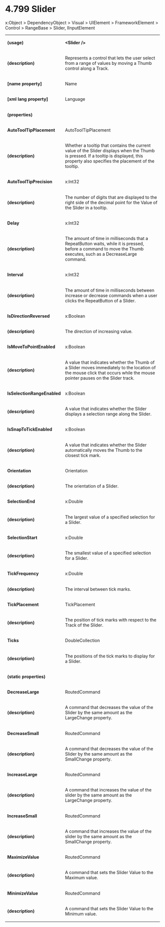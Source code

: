 <html dir="LTR" xmlns:mshelp="http://msdn.microsoft.com/mshelp" xmlns:ddue="http://ddue.schemas.microsoft.com/authoring/2003/5" xmlns:xlink="http://www.w3.org/1999/xlink" xmlns:tool="http://www.microsoft.com/tooltip"><body><input type="hidden" id="userDataCache" class="userDataStyle"><input type="hidden" id="hiddenScrollOffset"><img id="dropDownImage" style="display:none; height:0; width:0;" src="../local/drpdown.gif"><img id="dropDownHoverImage" style="display:none; height:0; width:0;" src="../local/drpdown_orange.gif"><img id="collapseImage" style="display:none; height:0; width:0;" src="../local/collapse.gif"><img id="expandImage" style="display:none; height:0; width:0;" src="../local/exp.gif"><img id="collapseAllImage" style="display:none; height:0; width:0;" src="../local/collall.gif"><img id="expandAllImage" style="display:none; height:0; width:0;" src="../local/expall.gif"><img id="copyImage" style="display:none; height:0; width:0;" src="../local/copycode.gif"><img id="copyHoverImage" style="display:none; height:0; width:0;" src="../local/copycodeHighlight.gif"><div id="header"><h1 class="heading">4.799 Slider</h1></div><div id="mainSection"><div id="mainBody"><div id="allHistory" class="saveHistory" onsave="saveAll()" onload="loadAll()"></div>




<p xmlns:wsd="http://wsdev.schemas.microsoft.com/authoring/2008/2" xmlns:msxsl="urn:schemas-microsoft-com:xslt" xmlns:script="urn:script" xmlns:build="urn:build">
<div id="sectionSection0" class="section" name="collapseableSection"><content xmlns="http://ddue.schemas.microsoft.com/authoring/2003/5" xmlns:wsd="http://wsdev.schemas.microsoft.com/authoring/2008/2" xmlns:msxsl="urn:schemas-microsoft-com:xslt" xmlns:script="urn:script" xmlns:build="urn:build">
				</content></div><div id="sectionSection1" class="section" name="collapseableSection"><content xmlns="http://ddue.schemas.microsoft.com/authoring/2003/5" xmlns:wsd="http://wsdev.schemas.microsoft.com/authoring/2008/2" xmlns:msxsl="urn:schemas-microsoft-com:xslt" xmlns:script="urn:script" xmlns:build="urn:build">
					<p xmlns="">
						<mshelp:link keywords="32151b2e-6b09-45cd-afba-003da191b81a" tabindex="0">x:Object</mshelp:link> &gt; <mshelp:link keywords="35952578-1b00-44af-ab0a-4726a2e04bd8" tabindex="0">DependencyObject</mshelp:link> &gt; <mshelp:link keywords="cfab53b4-a0b5-4b61-8960-a7a2d2cc3eb2" tabindex="0">Visual</mshelp:link> &gt; <mshelp:link keywords="837f4ff4-6039-4429-8f17-f04a514988ad" tabindex="0">UIElement</mshelp:link> &gt; <mshelp:link keywords="a2610c01-256b-4d8b-8c2a-c087e322f1bd" tabindex="0">FrameworkElement</mshelp:link> &gt; <mshelp:link keywords="b980ab01-7dbf-4bfa-885b-e98fd3546fc3" tabindex="0">Control</mshelp:link> &gt; <mshelp:link keywords="cdef3b80-f4e8-4476-b8ab-522ef0358b11" tabindex="0">RangeBase</mshelp:link> &gt; Slider, <mshelp:link keywords="b848a29c-a29a-467f-9f8b-ea1cdf410d12" tabindex="0">IInputElement</mshelp:link></p>
					<p xmlns=""><b></b></p><table class="ProtocolAuthoredTable" xmlns=""><tr>
								<td>
									<p>
										<b>(usage)</b>
									</p>
								</td>
								<td>
									<p>
										<b>&lt;Slider /&gt;</b>
									</p>
								</td>
							</tr><tr>
							<td>
								<p>
									<b>(description)</b>
								</p>
							</td>
							<td>
								<p>Represents a control that lets the user select from a range of values by moving a Thumb control along a Track.</p>
							</td>
						</tr><tr>
							<td>
								<p>
									<b>[name property]</b>
								</p>
							</td>
							<td>
								<p>Name</p>
							</td>
						</tr><tr>
							<td>
								<p>
									<b>[xml lang property]</b>
								</p>
							</td>
							<td>
								<p>Language</p>
							</td>
						</tr><tr>
							<td>
								<p>
									<b>(properties)</b>
								</p>
							</td>
							<td>
							</td>
						</tr><tr>
							<td>
								<p>
									<b>AutoToolTipPlacement</b>
								</p>
							</td>
							<td>
								<p>
									<mshelp:link keywords="2750ff83-0903-48ff-8380-b003f5a0d29e" tabindex="0">AutoToolTipPlacement</mshelp:link>
								</p>
							</td>
						</tr><tr>
							<td>
								<p>
									<b>(description)</b>
								</p>
							</td>
							<td>
								<p>Whether a tooltip that contains the current value of the Slider displays when the Thumb is pressed. If a tooltip is displayed, this property also specifies the placement of the tooltip.</p>
							</td>
						</tr><tr>
							<td>
								<p>
									<b>AutoToolTipPrecision</b>
								</p>
							</td>
							<td>
								<p>
									<mshelp:link keywords="b7765742-a95e-427e-9757-07df9de88ec3" tabindex="0">x:Int32</mshelp:link>
								</p>
							</td>
						</tr><tr>
							<td>
								<p>
									<b>(description)</b>
								</p>
							</td>
							<td>
								<p>The number of digits that are displayed to the right side of the decimal point for the Value of the Slider in a tooltip.</p>
							</td>
						</tr><tr>
							<td>
								<p>
									<b>Delay</b>
								</p>
							</td>
							<td>
								<p>
									<mshelp:link keywords="b7765742-a95e-427e-9757-07df9de88ec3" tabindex="0">x:Int32</mshelp:link>
								</p>
							</td>
						</tr><tr>
							<td>
								<p>
									<b>(description)</b>
								</p>
							</td>
							<td>
								<p>The amount of time in milliseconds that a RepeatButton waits, while it is pressed, before a command to move the Thumb executes, such as a DecreaseLarge command.</p>
							</td>
						</tr><tr>
							<td>
								<p>
									<b>Interval</b>
								</p>
							</td>
							<td>
								<p>
									<mshelp:link keywords="b7765742-a95e-427e-9757-07df9de88ec3" tabindex="0">x:Int32</mshelp:link>
								</p>
							</td>
						</tr><tr>
							<td>
								<p>
									<b>(description)</b>
								</p>
							</td>
							<td>
								<p>The amount of time in milliseconds between increase or decrease commands when a user clicks the RepeatButton of a Slider.</p>
							</td>
						</tr><tr>
							<td>
								<p>
									<b>IsDirectionReversed</b>
								</p>
							</td>
							<td>
								<p>
									<mshelp:link keywords="934eeeff-1802-4c73-8f40-1d34cbec94e5" tabindex="0">x:Boolean</mshelp:link>
								</p>
							</td>
						</tr><tr>
							<td>
								<p>
									<b>(description)</b>
								</p>
							</td>
							<td>
								<p>The direction of increasing value.</p>
							</td>
						</tr><tr>
							<td>
								<p>
									<b>IsMoveToPointEnabled</b>
								</p>
							</td>
							<td>
								<p>
									<mshelp:link keywords="934eeeff-1802-4c73-8f40-1d34cbec94e5" tabindex="0">x:Boolean</mshelp:link>
								</p>
							</td>
						</tr><tr>
							<td>
								<p>
									<b>(description)</b>
								</p>
							</td>
							<td>
								<p>A value that indicates whether the Thumb of a Slider moves immediately to the location of the mouse click that occurs while the mouse pointer pauses on the Slider track.</p>
							</td>
						</tr><tr>
							<td>
								<p>
									<b>IsSelectionRangeEnabled</b>
								</p>
							</td>
							<td>
								<p>
									<mshelp:link keywords="934eeeff-1802-4c73-8f40-1d34cbec94e5" tabindex="0">x:Boolean</mshelp:link>
								</p>
							</td>
						</tr><tr>
							<td>
								<p>
									<b>(description)</b>
								</p>
							</td>
							<td>
								<p>A value that indicates whether the Slider displays a selection range along the Slider.</p>
							</td>
						</tr><tr>
							<td>
								<p>
									<b>IsSnapToTickEnabled</b>
								</p>
							</td>
							<td>
								<p>
									<mshelp:link keywords="934eeeff-1802-4c73-8f40-1d34cbec94e5" tabindex="0">x:Boolean</mshelp:link>
								</p>
							</td>
						</tr><tr>
							<td>
								<p>
									<b>(description)</b>
								</p>
							</td>
							<td>
								<p>A value that indicates whether the Slider automatically moves the Thumb to the closest tick mark.</p>
							</td>
						</tr><tr>
							<td>
								<p>
									<b>Orientation</b>
								</p>
							</td>
							<td>
								<p>
									<mshelp:link keywords="05044876-f7a3-496f-8e8d-ef2b1123cf04" tabindex="0">Orientation</mshelp:link>
								</p>
							</td>
						</tr><tr>
							<td>
								<p>
									<b>(description)</b>
								</p>
							</td>
							<td>
								<p>The orientation of a Slider.</p>
							</td>
						</tr><tr>
							<td>
								<p>
									<b>SelectionEnd</b>
								</p>
							</td>
							<td>
								<p>
									<mshelp:link keywords="eba4f871-299c-4b4a-8477-fbb89ef1665c" tabindex="0">x:Double</mshelp:link>
								</p>
							</td>
						</tr><tr>
							<td>
								<p>
									<b>(description)</b>
								</p>
							</td>
							<td>
								<p>The largest value of a specified selection for a Slider.</p>
							</td>
						</tr><tr>
							<td>
								<p>
									<b>SelectionStart</b>
								</p>
							</td>
							<td>
								<p>
									<mshelp:link keywords="eba4f871-299c-4b4a-8477-fbb89ef1665c" tabindex="0">x:Double</mshelp:link>
								</p>
							</td>
						</tr><tr>
							<td>
								<p>
									<b>(description)</b>
								</p>
							</td>
							<td>
								<p>The smallest value of a specified selection for a Slider.</p>
							</td>
						</tr><tr>
							<td>
								<p>
									<b>TickFrequency</b>
								</p>
							</td>
							<td>
								<p>
									<mshelp:link keywords="eba4f871-299c-4b4a-8477-fbb89ef1665c" tabindex="0">x:Double</mshelp:link>
								</p>
							</td>
						</tr><tr>
							<td>
								<p>
									<b>(description)</b>
								</p>
							</td>
							<td>
								<p>The interval between tick marks.</p>
							</td>
						</tr><tr>
							<td>
								<p>
									<b>TickPlacement</b>
								</p>
							</td>
							<td>
								<p>
									<mshelp:link keywords="314124ee-ff4c-4f0a-b7a1-ab3bb13f73bb" tabindex="0">TickPlacement</mshelp:link>
								</p>
							</td>
						</tr><tr>
							<td>
								<p>
									<b>(description)</b>
								</p>
							</td>
							<td>
								<p>The position of tick marks with respect to the Track of the Slider.</p>
							</td>
						</tr><tr>
							<td>
								<p>
									<b>Ticks</b>
								</p>
							</td>
							<td>
								<p>
									<mshelp:link keywords="b48c0b56-e301-410f-8d98-385978f3ecfc" tabindex="0">DoubleCollection</mshelp:link>
								</p>
							</td>
						</tr><tr>
							<td>
								<p>
									<b>(description)</b>
								</p>
							</td>
							<td>
								<p>The positions of the tick marks to display for a Slider.</p>
							</td>
						</tr><tr>
							<td>
								<p>
									<b>(static properties)</b>
								</p>
							</td>
							<td>
							</td>
						</tr><tr>
							<td>
								<p>
									<b>DecreaseLarge</b>
								</p>
							</td>
							<td>
								<p>
									<mshelp:link keywords="223fc704-9f9e-4e4d-8998-86a85b92f77d" tabindex="0">RoutedCommand</mshelp:link>
								</p>
							</td>
						</tr><tr>
							<td>
								<p>
									<b>(description)</b>
								</p>
							</td>
							<td>
								<p>A command that decreases the value of the Slider by the same amount as the LargeChange property.</p>
							</td>
						</tr><tr>
							<td>
								<p>
									<b>DecreaseSmall</b>
								</p>
							</td>
							<td>
								<p>
									<mshelp:link keywords="223fc704-9f9e-4e4d-8998-86a85b92f77d" tabindex="0">RoutedCommand</mshelp:link>
								</p>
							</td>
						</tr><tr>
							<td>
								<p>
									<b>(description)</b>
								</p>
							</td>
							<td>
								<p>A command that decreases the value of the Slider by the same amount as the SmallChange property.</p>
							</td>
						</tr><tr>
							<td>
								<p>
									<b>IncreaseLarge</b>
								</p>
							</td>
							<td>
								<p>
									<mshelp:link keywords="223fc704-9f9e-4e4d-8998-86a85b92f77d" tabindex="0">RoutedCommand</mshelp:link>
								</p>
							</td>
						</tr><tr>
							<td>
								<p>
									<b>(description)</b>
								</p>
							</td>
							<td>
								<p>A command that increases the value of the slider by the same amount as the LargeChange property.</p>
							</td>
						</tr><tr>
							<td>
								<p>
									<b>IncreaseSmall</b>
								</p>
							</td>
							<td>
								<p>
									<mshelp:link keywords="223fc704-9f9e-4e4d-8998-86a85b92f77d" tabindex="0">RoutedCommand</mshelp:link>
								</p>
							</td>
						</tr><tr>
							<td>
								<p>
									<b>(description)</b>
								</p>
							</td>
							<td>
								<p>A command that increases the value of the slider by the same amount as the SmallChange property.</p>
							</td>
						</tr><tr>
							<td>
								<p>
									<b>MaximizeValue</b>
								</p>
							</td>
							<td>
								<p>
									<mshelp:link keywords="223fc704-9f9e-4e4d-8998-86a85b92f77d" tabindex="0">RoutedCommand</mshelp:link>
								</p>
							</td>
						</tr><tr>
							<td>
								<p>
									<b>(description)</b>
								</p>
							</td>
							<td>
								<p>A command that sets the Slider Value to the Maximum value.</p>
							</td>
						</tr><tr>
							<td>
								<p>
									<b>MinimizeValue</b>
								</p>
							</td>
							<td>
								<p>
									<mshelp:link keywords="223fc704-9f9e-4e4d-8998-86a85b92f77d" tabindex="0">RoutedCommand</mshelp:link>
								</p>
							</td>
						</tr><tr>
							<td>
								<p>
									<b>(description)</b>
								</p>
							</td>
							<td>
								<p>A command that sets the Slider Value to the Minimum value.</p>
							</td>
						</tr></table>
				</content></div><!--[if gte IE 5]>
			<tool:tip element="languageFilterToolTip" avoidmouse="false"/>
		<![endif]--></div><a name="feedback"></a><span></span></div></body></html>
